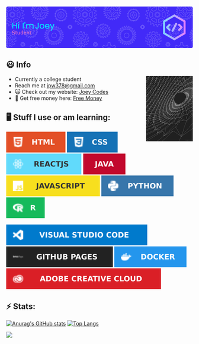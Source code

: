![Header](header.png)
## :smiley: Info
<img align="right" width="25%" height="auto" src="./space.gif">

* Currently a college student
* Reach me at jpw378@gmail.com
* 🙀 Check out my website: [Joey Codes](joey-codes.github.io)
* 💸 Get free money here: [Free Money](https://www.youtube.com/watch?v=dQw4w9WgXcQ)

 ## 🖥️ Stuff I use or am learning:

![](HTML.svg) ![](CSS.svg) ![](React.svg) ![](Java.svg) ![](JavaScript.svg) ![](Python.svg) ![](R.svg)

![](vscode.svg) ![](githubpages.svg) ![](docker.svg) ![](adobe.svg)


## ⚡ Stats:
[![Anurag's GitHub stats](https://github-readme-stats.vercel.app/api?username=Joey-Codes&theme=radical&bg_color=45,3000DD,C835D8)](https://github.com/anuraghazra/github-readme-stats)
[![Top Langs](https://github-readme-stats.vercel.app/api/top-langs/?username=Joey-Codes&theme=gruvbox&bg_color=0,C835D8,3000DD)](https://github.com/anuraghazra/github-readme-stats)

![](https://komarev.com/ghpvc/?username=Joey-Codes&color=3000DD&style=for-the-badge)


